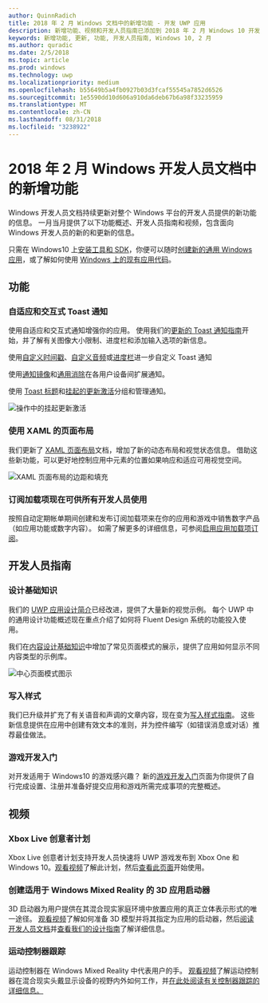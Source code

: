 ```yaml
---
author: QuinnRadich
title: 2018 年 2 月 Windows 文档中的新增功能 - 开发 UWP 应用
description: 新增功能、视频和开发人员指南已添加到 2018 年 2 月 Windows 10 开发人员文档
keywords: 新增功能, 更新, 功能, 开发人员指南, Windows 10, 2 月
ms.author: quradic
ms.date: 2/5/2018
ms.topic: article
ms.prod: windows
ms.technology: uwp
ms.localizationpriority: medium
ms.openlocfilehash: b55649b5a4fb0927b03d3fcaf55545a7852d6526
ms.sourcegitcommit: 1e5590dd10d606a910da6deb67b6a98f33235959
ms.translationtype: MT
ms.contentlocale: zh-CN
ms.lasthandoff: 08/31/2018
ms.locfileid: "3238922"
---
```

# <a name="whats-new-in-the-windows-developer-docs-in-february-2018"></a>2018 年 2 月 Windows 开发人员文档中的新增功能

Windows 开发人员文档持续更新对整个 Windows 平台的开发人员提供的新功能的信息。 一月当月提供了以下功能概述、开发人员指南和视频，包含面向 Windows 开发人员的新的和更新的信息。

只需在 Windows10 上[安装工具和 SDK](http://go.microsoft.com/fwlink/?LinkId=821431)，你便可以随时[创建新的通用 Windows 应用](../get-started/create-uwp-apps.md)，或了解如何使用 [Windows 上的现有应用代码](../porting/index.md)。


## <a name="features"></a>功能

### <a name="adaptive-and-interactive-toast-notifications"></a>自适应和交互式 Toast 通知

使用自适应和交互式通知增强你的应用。 使用我们的[更新的 Toast 通知指南](../design/shell/tiles-and-notifications/adaptive-interactive-toasts.md)开始，并了解有关图像大小限制、进度栏和添加输入选项的新信息。

使用[自定义时间戳](../design/shell/tiles-and-notifications/custom-timestamps-on-toasts.md)、[自定义音频](../design/shell/tiles-and-notifications/custom-audio-on-toasts.md)或[进度栏](../design/shell/tiles-and-notifications/toast-progress-bar.md)进一步自定义 Toast 通知

使用[通知镜像](../design/shell/tiles-and-notifications/notification-mirroring.md)和[通用消除](../design/shell/tiles-and-notifications/universal-dismiss.md)在各用户设备间扩展通知。

使用 [Toast 标题](../design/shell/tiles-and-notifications/toast-headers.md)和[挂起的更新激活](../design/shell/tiles-and-notifications/toast-pending-update.md)分组和管理通知。

![操作中的挂起更新激活](../design/shell/tiles-and-notifications/images/toast-pendingupdate.gif)

### <a name="page-layouts-with-xaml"></a>使用 XAML 的页面布局

我们更新了 [XAML 页面布局](../design/layout/layouts-with-xaml.md)文档，增加了新的动态布局和视觉状态信息。 借助这些新功能，可以更好地控制应用中元素的位置如果响应和适应可用视觉空间。

![XAML 页面布局的边距和填充](../design/layout/images/xaml-layout-margins-padding.png)

### <a name="subscription-add-ons-are-now-available-to-all-developers"></a>订阅加载项现在可供所有开发人员使用

按照自动定期帐单期间创建和发布订阅加载项来在你的应用和游戏中销售数字产品（如应用功能或数字内容）。 如需了解更多的详细信息，可参阅[启用应用加载项订阅](../monetize/enable-subscription-add-ons-for-your-app.md)。

## <a name="developer-guidance"></a>开发人员指南

### <a name="design-basics"></a>设计基础知识

我们的 [UWP 应用设计简介](../design/basics/design-and-ui-intro.md)已经改进，提供了大量新的视觉示例。 每个 UWP 中的通用设计功能概述现在重点介绍了如何将 Fluent Design 系统的功能投入使用。

我们在[内容设计基础知识](../design/basics/content-basics.md)中增加了常见页面模式的展示，提供了应用如何显示不同内容类型的示例库。

![中心页面模式图示](../design/basics/images/hub.png)

### <a name="writing-style"></a>写入样式

我们已升级并扩充了有关语音和声调的文章内容，现在变为[写入样式指南](../design/style/writing-style.md)。 这些新信息提供在应用中创建有效文本的准则，并为控件编写（如错误消息或对话）推荐最佳做法。

### <a name="getting-started-for-game-development"></a>游戏开发入门

对开发适用于 Windows10 的游戏感兴趣？ 新的[游戏开发入门](../gaming/getting-started.md)页面为你提供了自行完成设置、注册并准备好提交应用和游戏所需完成事项的完整概述。

## <a name="videos"></a>视频

### <a name="xbox-live-creators-program"></a>Xbox Live 创意者计划

Xbox Live 创意者计划支持开发人员快速将 UWP 游戏发布到 Xbox One 和 Windows 10。[观看视频](https://www.youtube.com/watch?v=zpFfHHBkVq4)了解此计划，然后[查看此页面](https://www.xbox.com/developers/creators-program)开始使用。

### <a name="creating-3d-app-launchers-for-windows-mixed-reality"></a>创建适用于 Windows Mixed Reality 的 3D 应用启动器

3D 启动器为用户提供在其混合现实家庭环境中放置应用的真正立体表示形式的唯一途径。 [观看视频](https://www.youtube.com/watch?v=TxIslHsEXno)了解如何准备 3D 模型并将其指定为应用的启动器，然后[阅读开发人员文档](https://developer.microsoft.com/windows/mixed-reality/implementing_3d_app_launchers)并[查看我们的设计指南](https://developer.microsoft.com/windows/mixed-reality/3d_app_launcher_design_guidance)了解详细信息。

### <a name="motion-controller-tracking"></a>运动控制器跟踪

运动控制器在 Windows Mixed Reality 中代表用户的手。 [观看视频](https://www.youtube.com/watch?v=rkDpRllbLII)了解运动控制器在混合现实头戴显示设备的视野内外如何工作，并[在此处阅读有关控制器跟踪的详细信息。](https://developer.microsoft.com/windows/mixed-reality/motion_controllers#controller_tracking_state%E2%80%9D)